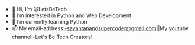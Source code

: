 - 👋 Hi, I’m @LetsBeTech
- 👀 I’m interested in Python and Web Development
- 🌱 I’m currently learning Python
- 📫 My email-address:-sayantanandsupercoder@gmail.com||My youtube channel:-Let's Be Tech Creators!

<!---
LetsBeTech/LetsBeTech is a ✨ special ✨ repository because its `README.md` (this file) appears on your GitHub profile.
You can click the Preview link to take a look at your changes.
--->
